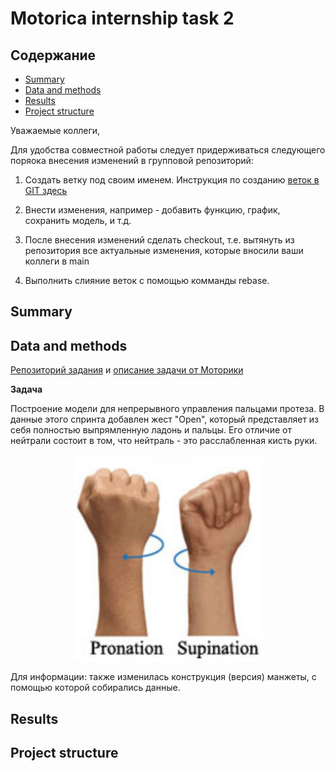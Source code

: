# Motorica internship task 2

## Содержание

* [Summary](README.md#Summary)    
* [Data and methods](README.md#Data-and-methods)  
* [Results](README.md#Results)                              
* [Project structure](README.md#Project-structure)        


Уважаемые коллеги,

Для удобства совместной работы следует придерживаться следующего поряока внесения изменений в групповой репозиторий:

1. Создать ветку под своим именем. Инструкция по созданию [веток в GIT здесь](https://git-scm.com/book/ru/v2/Ветвление-в-GIT-Перебазирование)

2. Внести изменения, например - добавить функцию, график, сохранить модель, и т.д.

3. После внесения изменений сделать checkout, т.е. вытянуть из репозитория все актуальные изменения, которые вносили ваши коллеги в main

4. Выполнить слияние веток с помощью комманды rebase.

## Summary


## Data and methods
[Репозиторий задания](https://github.com/MaxBalashov/motorica-x-skillfactory-internship/tree/main/Sprint%202) и [описание задачи от Моторики](https://docs.google.com/document/d/19GRheCcc2RBV-TcyIPcbsEt9YQwhPwTsJFT2dJGmpY8/ )


**Задача**
 
Построение модели для непрерывного управления пальцами протеза. В данные этого спринта добавлен жест "Open", который представляет из себя полностью выпрямленную ладонь и пальцы. Его отличие от нейтрали состоит в том, что нейтраль - это расслабленная кисть руки.

<center> <img src = "figures/1.wrist-flexion-extension.png"  alt="drawing" style="width:300px;"> </center>


Для информации: также изменилась конструкция (версия) манжеты, с помощью которой собирались данные.


## Results



## Project structure